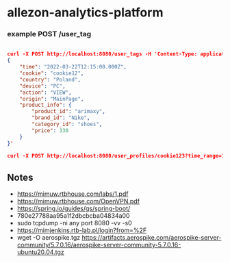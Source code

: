 # allezon-analytics-platform

### example POST /user_tag
```json

curl -X POST http://localhost:8080/user_tags -H 'Content-Type: application/json' -d '
{
    "time": "2022-03-22T12:15:00.000Z",
    "cookie": "cookie12",
    "country": "Poland",
    "device": "PC",
    "action": "VIEW",
    "origin": "MainPage",
    "product_info": {
        "product_id": "arimaxy",
        "brand_id": "Nike",
        "category_id": "shoes",
        "price": 330  
    }
}'
                
curl -X POST http://localhost:8080/user_profiles/cookie123?time_range=11_22?limit=199 -H 'Content-Type: application/json' 

```
## Notes
 - https://mimuw.rtbhouse.com/labs/1.pdf
 - https://mimuw.rtbhouse.com/OpenVPN.pdf
 - https://spring.io/guides/gs/spring-boot/
 - 780e27788aa95a1f2dbcbcba04834a00
 - sudo tcpdump -ni any port 8080 -vv -s0
 - https://mimjenkins.rtb-lab.pl/login?from=%2F
 - wget -O aerospike.tgz https://artifacts.aerospike.com/aerospike-server-community/5.7.0.16/aerospike-server-community-5.7.0.16-ubuntu20.04.tgz

